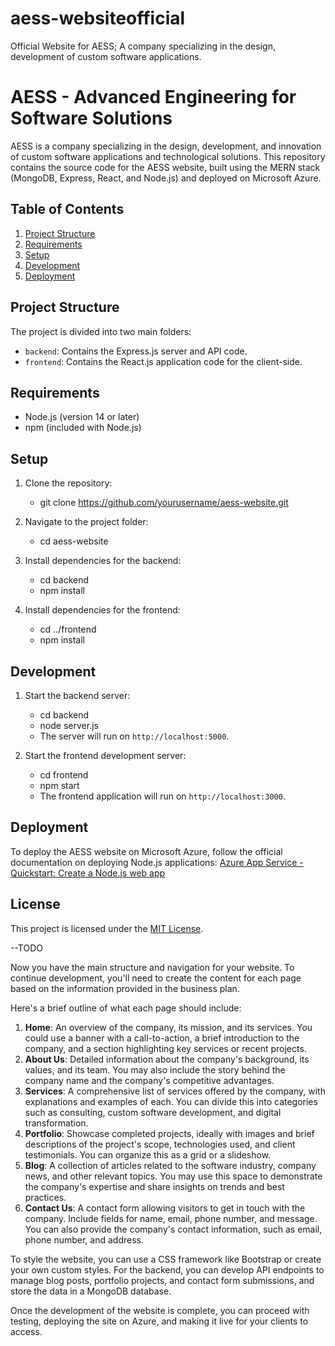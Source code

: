 # aess-websiteofficial
Official Website for AESS; A company specializing in the design, development of custom software applications.

# AESS - Advanced Engineering for Software Solutions

AESS is a company specializing in the design, development, and innovation of custom software applications and technological solutions. This repository contains the source code for the AESS website, built using the MERN stack (MongoDB, Express, React, and Node.js) and deployed on Microsoft Azure.

## Table of Contents

1. [Project Structure](#project-structure)
2. [Requirements](#requirements)
3. [Setup](#setup)
4. [Development](#development)
5. [Deployment](#deployment)

## Project Structure

The project is divided into two main folders:

- `backend`: Contains the Express.js server and API code.
- `frontend`: Contains the React.js application code for the client-side.

## Requirements

- Node.js (version 14 or later)
- npm (included with Node.js)

## Setup

1. Clone the repository: 
    - git clone https://github.com/yourusername/aess-website.git

2. Navigate to the project folder: 
    - cd aess-website

3. Install dependencies for the backend: 
    - cd backend
    - npm install
    
4. Install dependencies for the frontend:
    - cd ../frontend
    - npm install

## Development

1. Start the backend server:
    - cd backend
    - node server.js
    - The server will run on `http://localhost:5000`.

2. Start the frontend development server:
    - cd frontend
    - npm start
    - The frontend application will run on `http://localhost:3000`.

## Deployment

To deploy the AESS website on Microsoft Azure, follow the official documentation on deploying Node.js applications: [Azure App Service - Quickstart: Create a Node.js web app](https://docs.microsoft.com/en-us/azure/app-service/quickstart-nodejs?tabs=linux&pivots=development-environment-cli)

## License

This project is licensed under the [MIT License](LICENSE).



--TODO


Now you have the main structure and navigation for your website. To continue development, you'll need to create the content for each page based on the information provided in the business plan.

Here's a brief outline of what each page should include:

1. **Home**: An overview of the company, its mission, and its services. You could use a banner with a call-to-action, a brief introduction to the company, and a section highlighting key services or recent projects.
2. **About Us**: Detailed information about the company's background, its values, and its team. You may also include the story behind the company name and the company's competitive advantages.
3. **Services**: A comprehensive list of services offered by the company, with explanations and examples of each. You can divide this into categories such as consulting, custom software development, and digital transformation.
4. **Portfolio**: Showcase completed projects, ideally with images and brief descriptions of the project's scope, technologies used, and client testimonials. You can organize this as a grid or a slideshow.
5. **Blog**: A collection of articles related to the software industry, company news, and other relevant topics. You may use this space to demonstrate the company's expertise and share insights on trends and best practices.
6. **Contact Us**: A contact form allowing visitors to get in touch with the company. Include fields for name, email, phone number, and message. You can also provide the company's contact information, such as email, phone number, and address.

To style the website, you can use a CSS framework like Bootstrap or create your own custom styles. For the backend, you can develop API endpoints to manage blog posts, portfolio projects, and contact form submissions, and store the data in a MongoDB database.

Once the development of the website is complete, you can proceed with testing, deploying the site on Azure, and making it live for your clients to access.







